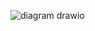 ![diagram drawio](https://user-images.githubusercontent.com/31038423/221394360-a6157ae9-ed3a-4ef5-bf97-5eeb135bebff.png)
